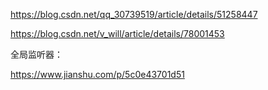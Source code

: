 https://blog.csdn.net/qq_30739519/article/details/51258447

https://blog.csdn.net/v_will/article/details/78001453

全局监听器：

https://www.jianshu.com/p/5c0e43701d51
